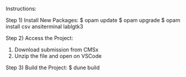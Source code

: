 Instructions:

Step 1) 
Install New Packages:
$ opam update
$ opam upgrade
$ opam install csv ansiterminal lablgtk3

Step 2) 
Access the Project:
1. Download submission from CMSx
2. Unzip the file and open on VSCode

Step 3)
Build the Project:
$ dune build